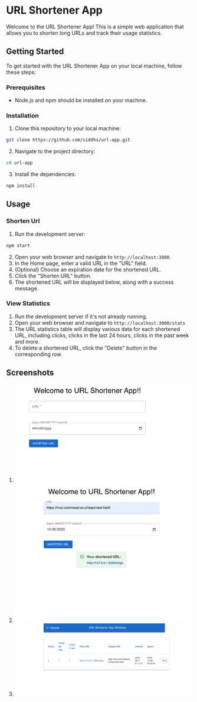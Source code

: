 # URL Shortener App

Welcome to the URL Shortener App! This is a simple web application that allows you to shorten long URLs and track their usage statistics.

## Getting Started

To get started with the URL Shortener App on your local machine, follow these steps:

### Prerequisites
- Node.js and npm should be installed on your machine.

### Installation

1. Clone this repository to your local machine:
```bash
git clone https://github.com/siddhs/url-app.git
```
2. Navigate to the project directory:
```bash
cd url-app
```
3. Install the dependencies:
```bash
npm install
```

## Usage

### Shorten Url

1. Run the development server:
```bash
npm start
```
2. Open your web browser and navigate to `http://localhost:3000`.
3. In the Home page, enter a valid URL in the "URL" field.
4. (Optional) Choose an expiration date for the shortened URL.
5. Click the "Shorten URL" button.
6. The shortened URL will be displayed below, along with a success message.

### View Statistics

1. Run the development server if it's not already running.
2. Open your web browser and navigate to `http://localhost:3000/stats`
3. The URL statistics table will display various data for each shortened URL, including clicks, clicks in the last 24 hours, clicks in the past week and more.
4. To delete a shortened URL, click the "Delete" button in the corresponding row.

## Screenshots

1. ![Home Page](https://github.com/siddhs/url-app/blob/main/screenshots/homepage1.png)
2. ![Short url](https://github.com/siddhs/url-app/blob/main/screenshots/homepage2.png)
3. ![Stats Page](https://github.com/siddhs/url-app/blob/main/screenshots/statspage.png)
